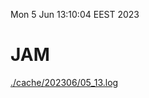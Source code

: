 Mon  5 Jun 13:10:04 EEST 2023
# JAM
<a href='./cache/202306/05_13.log'>./cache/202306/05_13.log</a>
